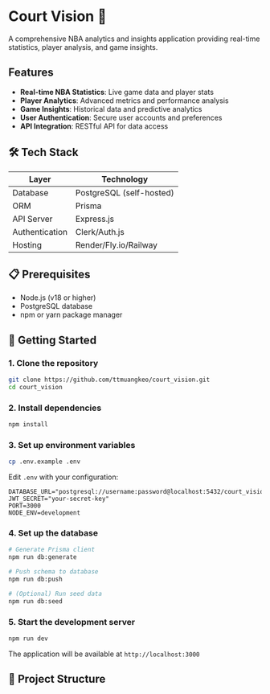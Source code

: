 # Court Vision 🏀

A comprehensive NBA analytics and insights application providing real-time statistics, player analysis, and game insights.

##  Features

- **Real-time NBA Statistics**: Live game data and player stats
- **Player Analytics**: Advanced metrics and performance analysis
- **Game Insights**: Historical data and predictive analytics
- **User Authentication**: Secure user accounts and preferences
- **API Integration**: RESTful API for data access

## 🛠 Tech Stack

| Layer | Technology |
|-------|------------|
| Database | PostgreSQL (self-hosted) |
| ORM | Prisma |
| API Server | Express.js |
| Authentication | Clerk/Auth.js |
| Hosting | Render/Fly.io/Railway |

## 📋 Prerequisites

- Node.js (v18 or higher)
- PostgreSQL database
- npm or yarn package manager

## 🚀 Getting Started

### 1. Clone the repository
```bash
git clone https://github.com/ttmuangkeo/court_vision.git
cd court_vision
```

### 2. Install dependencies
```bash
npm install
```

### 3. Set up environment variables
```bash
cp .env.example .env
```
Edit `.env` with your configuration:
```env
DATABASE_URL="postgresql://username:password@localhost:5432/court_vision"
JWT_SECRET="your-secret-key"
PORT=3000
NODE_ENV=development
```

### 4. Set up the database
```bash
# Generate Prisma client
npm run db:generate

# Push schema to database
npm run db:push

# (Optional) Run seed data
npm run db:seed
```

### 5. Start the development server
```bash
npm run dev
```

The application will be available at `http://localhost:3000`

## 📁 Project Structure 
